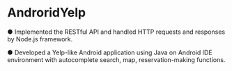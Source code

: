 # AndroridYelp

 ● Implemented the RESTful API and handled HTTP requests and responses by Node.js framework.

 
 ● Developed a Yelp-like Android application using Java on Android IDE environment with autocomplete search, map, reservation-making functions.
